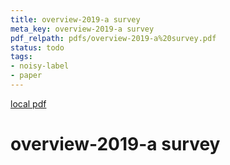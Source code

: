 ```yaml
---
title: overview-2019-a survey
meta_key: overview-2019-a survey
pdf_relpath: pdfs/overview-2019-a%20survey.pdf
status: todo
tags:
- noisy-label
- paper
---
```


[local pdf](../../../pdfs/overview-2019-a%20survey.pdf)

# overview-2019-a survey
